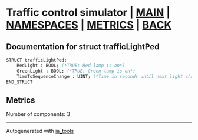 # Traffic control simulator | [MAIN] | [NAMESPACES] | [METRICS] | [BACK]  

## Documentation for struct trafficLightPed  

```pascal
STRUCT trafficLightPed:
    RedLight : BOOL; (*TRUE: Red lamp is on*)
    GreenLight : BOOL; (*TRUE: Green lamp is on*)
    TimeToSequenceChange : UINT; (*Time in seconds until next light change*)
END_STRUCT
```

## Metrics  

Number of components: 3  

---
Autogenerated with [ia_tools](https://github.com/tkucic/ia_tools)  

[MAIN]: ../../../../index_st.md
[NAMESPACES]: ../../nsList_st.md
[METRICS]: ../../../metrics_st.md
[BACK]: ../nsMain_st.md

